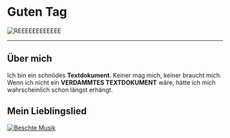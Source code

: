 # Guten Tag

![REEEEEEEEEEEE](https://raw.githubusercontent.com/fleigmax/Einkaufsliste/MaxBranch/profilepic.jpg "REEEEEEEEEEE")
___
## Über mich

Ich bin ein schnödes **Textdokument**. Keiner mag mich, keiner braucht mich.
Wenn ich nicht ein **VERDAMMTES __TEXTDOKUMENT__** wäre, hätte ich mich
wahrscheinlich schon längst erhängt.

## Mein Lieblingslied

[![Beschte Musik](https://i.ytimg.com/vi/1TRNP4rN68Y/hqdefault.jpg?custom=true&w=196&h=110&stc=true&jpg444=true&pt=325&jpgq=85&dct_sp=100&sigh=PDlctprr0wsQRmZB63EctR4O8sc)](https://www.youtube.com/watch?v=1TRNP4rN68Y)
